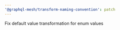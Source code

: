 ```yaml
---
'@graphql-mesh/transform-naming-convention': patch
---
```


Fix default value transformation for enum values
